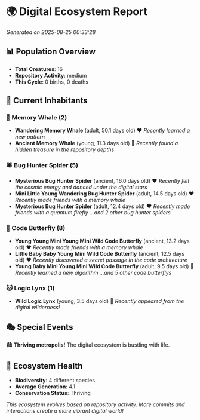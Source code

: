 # 🌍 Digital Ecosystem Report
*Generated on 2025-08-25 00:33:28*

## 📊 Population Overview
- **Total Creatures**: 16
- **Repository Activity**: medium
- **This Cycle**: 0 births, 0 deaths

## 👥 Current Inhabitants

### 🐋 Memory Whale (2)
- **Wandering Memory Whale** (adult, 50.1 days old) ❤️
  *Recently learned a new pattern*
- **Ancient Memory Whale** (young, 11.3 days old) 💚
  *Recently found a hidden treasure in the repository depths*

### 🕷️ Bug Hunter Spider (5)
- **Mysterious Bug Hunter Spider** (ancient, 16.0 days old) ❤️
  *Recently felt the cosmic energy and danced under the digital stars*
- **Mini Little Young Wandering Bug Hunter Spider** (adult, 14.5 days old) ❤️
  *Recently made friends with a memory whale*
- **Mysterious Bug Hunter Spider** (adult, 12.4 days old) ❤️
  *Recently made friends with a quantum firefly*
  *...and 2 other bug hunter spiders*

### 🦋 Code Butterfly (8)
- **Young Young Mini Young Mini Wild Code Butterfly** (ancient, 13.2 days old) ❤️
  *Recently made friends with a memory whale*
- **Little Baby Baby Young Mini Wild Code Butterfly** (ancient, 12.5 days old) ❤️
  *Recently discovered a secret passage in the code architecture*
- **Young Baby Mini Young Mini Wild Code Butterfly** (adult, 9.5 days old) 💛
  *Recently learned a new algorithm*
  *...and 5 other code butterflys*

### 🐱 Logic Lynx (1)
- **Wild Logic Lynx** (young, 3.5 days old) 💚
  *Recently appeared from the digital wilderness!*

## 🎭 Special Events

🏙️ **Thriving metropolis!** The digital ecosystem is bustling with life.

## 🔬 Ecosystem Health
- **Biodiversity**: 4 different species
- **Average Generation**: 4.1
- **Conservation Status**: Thriving

*This ecosystem evolves based on repository activity. More commits and interactions create a more vibrant digital world!*